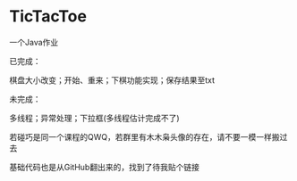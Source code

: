 # TicTacToe
一个Java作业

已完成：

棋盘大小改变；开始、重来；下棋功能实现；保存结果至txt

未完成：

多线程；异常处理；下拉框(多线程估计完成不了)



若碰巧是同一个课程的QWQ，若群里有木木枭头像的存在，请不要一模一样搬过去

基础代码也是从GitHub翻出来的，找到了待我贴个链接